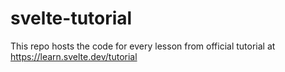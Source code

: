 # svelte-tutorial
This repo hosts the code for every lesson from official tutorial at https://learn.svelte.dev/tutorial
